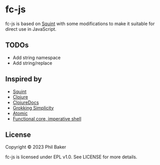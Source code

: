 # fc-js

fc-js is based on [Squint](https://github.com/squint-cljs/squint) with some modifications
to make it suitable for direct use in JavaScript. 

## TODOs
- Add string namespace
- Add string/replace

## Inspired by
- [Squint](https://github.com/squint-cljs/squint)
- [Clojure](https://github.com/clojure/clojure)
- [ClojureDocs](https://clojuredocs.org)
- [Grokking Simplicity](https://www.manning.com/books/grokking-simplicity)
- [Atomic](https://github.com/mlanza/atomic)
- [Functional core, imperative shell](https://www.destroyallsoftware.com/screencasts/catalog/functional-core-imperative-shell)

## License

Copyright © 2023 Phil Baker

fc-js is licensed under EPL v1.0. See LICENSE for more details.

